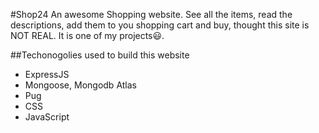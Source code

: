 #Shop24
An awesome Shopping website. See all the items, read the descriptions, add them to you shopping cart and buy, thought this site is NOT REAL. It is one of my projects😃.

##Techonogolies used to build this website

- ExpressJS
- Mongoose, Mongodb Atlas
- Pug
- CSS
- JavaScript
